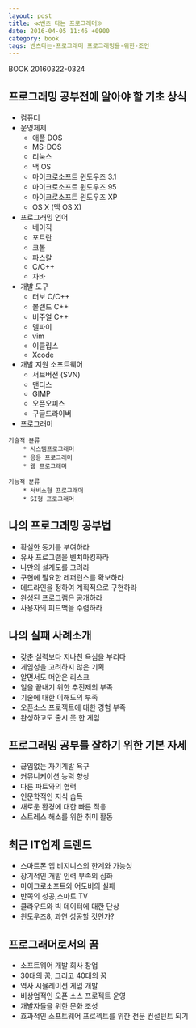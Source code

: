 ```yaml
---
layout: post
title: ≪벤츠 타는 프로그래머≫
date: 2016-04-05 11:46 +0900
category: book
tags: 벤츠타는-프로그래머 프로그래밍을-위한-조언
---
```


BOOK
20160322-0324

## 프로그래밍 공부전에 알아야 할 기초 상식
* 컴퓨터
* 운영체제
    * 애플 DOS
    * MS-DOS
    * 리눅스
    * 맥 OS
    * 마이크로소프트 윈도우즈 3.1
    * 마이크로소프트 윈도우즈 95
    * 마이크로소프트 윈도우즈 XP
    * OS X (맥 OS X) 
* 프로그래밍 언어
    * 베이직
    * 포트란
    * 코볼
    * 파스칼
    * C/C++
    * 자바
* 개발 도구
    * 터보 C/C++
    * 볼랜드 C++
    * 비주얼 C++
    * 델파이
    * vim
    * 이클립스
    * Xcode 
* 개발 지원 소프트웨어
    * 서브버전 (SVN)
    * 맨티스
    * GIMP
    * 오픈오피스
    * 구글드라이버
* 프로그래머
```
기술적 뷴류
    * 시스템프로그래머
    * 응용 프로그래머
    * 웹 프로그래머
```
```
기능적 분류
    * 서비스형 프로그래머
    * SI형 프로그래머
```

## 나의 프로그래밍 공부법
* 확실한 동기를 부여하라
* 유사 프로그램을 벤치마킹하라
* 나만의 설계도를 그려라
* 구현에 필요한 레퍼런스를 확보하라
* 데드라인을 정하여 계획적으로 구현하라
* 완성된 프로그램은 공개하라
* 사용자의 피드백을 수렴하라

## 나의 실패 사례소개
* 갖춘 실력보다 지나친 욕심을 부리다
* 게임성을 고려하지 않은 기획
* 알면서도 떠안은 리스크
* 일을 끝내기 위한 추진제의 부족
* 기술에 대한 이해도의 부족
* 오픈소스 프로젝트에 대한 경험 부족
* 완성하고도 출시 못 한 게임

## 프로그래밍 공부를 잘하기 위한 기본 자세
* 끊임없는 자기계발 욕구
* 커뮤니케이션 능력 향상
* 다른 파트와의 협력
* 인문학적인 지식 습득
* 새로운 환경에 대한 빠른 적응
* 스트레스 해소를 위한 취미 활동


## 최근 IT업계 트렌드

* 스마트폰 앱 비지니스의 한계와 가능성
* 장기적인 개발 인력 부족의 심화
* 마이크로소프트와 어도비의 실패
* 반쪽의 성공,스마트 TV
* 클라우드와 빅 데이터에 대한 단상
* 윈도우즈8, 과연 성공할 것인가?

## 프로그래머로서의 꿈
* 소프트웨어 개발 회사 창업
* 30대의 꿈, 그리고 40대의 꿈
* 역사 시뮬레이션 게임 개발
* 비상업적인 오픈 소스 프로젝트 운영
* 개발자들을 위한 문화 조성
* 효과적인 소프트웨어 프로젝트를 위한 전문 컨설턴트 되기

